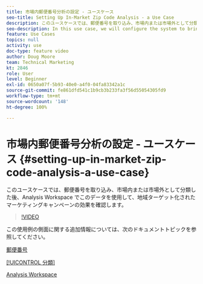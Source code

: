 ```yaml
---
title: 市場内郵便番号分析の設定 - ユースケース
seo-title: Setting Up In-Market Zip Code Analysis - a Use Case
description: このユースケースでは、郵便番号を取り込み、市場内または市場外として分類した後、Analysis Workspace でこのデータを使用して、地域ターゲット化されたマーケティングキャンペーンの効果を確認します。
seo-description: In this use case, we will configure the system to bring in zip codes, classify them as in-market or out-of-market, and then use this data in Analysis Workspace so that we can see the effectiveness of our geo-targeted marketing campaigns.
feature: Use Cases
topics: null
activity: use
doc-type: feature video
author: Doug Moore
team: Technical Marketing
kt: 2846
role: User
level: Beginner
exl-id: 0650a07f-5b93-40e0-a4f0-04fa83342a1c
source-git-commit: fe861dfd541c1b9cb3b233fa3f56d55054305fd9
workflow-type: tm+mt
source-wordcount: '148'
ht-degree: 100%

---
```


# 市場内郵便番号分析の設定 - ユースケース {#setting-up-in-market-zip-code-analysis-a-use-case}

このユースケースでは、郵便番号を取り込み、市場内または市場外として分類した後、Analysis Workspace でこのデータを使用して、地域ターゲット化されたマーケティングキャンペーンの効果を確認します。

>[!VIDEO](https://video.tv.adobe.com/v/27052/?quality=12)

この使用例の側面に関する追加情報については、次のドキュメントトピックを参照してください。

[郵便番号](https://experienceleague.adobe.com/docs/analytics/components/dimensions/zip-code.html?lang=ja)

[[!UICONTROL 分類]](https://experienceleague.adobe.com/docs/analytics/components/classifications/c-classifications.html?lang=ja)

[Analysis Workspace](https://experienceleague.adobe.com/docs/analytics/analyze/analysis-workspace/home.html?lang=ja)
